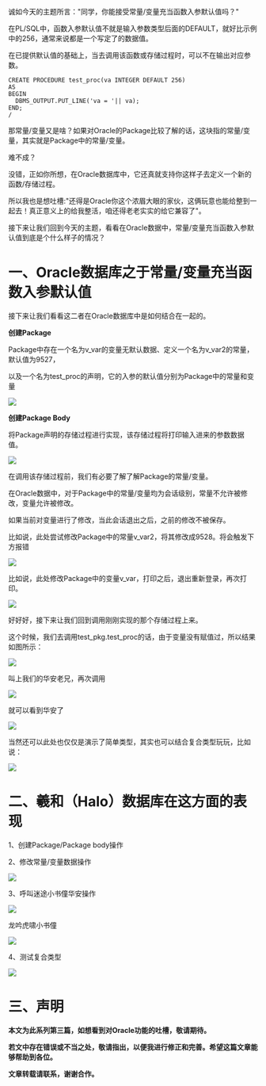 诚如今天的主题所言："同学，你能接受常量/变量充当函数入参默认值吗？"

在PL/SQL中，函数入参默认值不就是输入参数类型后面的DEFAULT，就好比示例中的256，通常来说都是一个写定了的数据值。

在已提供默认值的基础上，当去调用该函数或存储过程时，可以不在输出对应参数。

    CREATE PROCEDURE test_proc(va INTEGER DEFAULT 256)
    AS 
    BEGIN
      DBMS_OUTPUT.PUT_LINE('va = '|| va);
    END;
    /

那常量/变量又是啥？如果对Oracle的Package比较了解的话，这块指的常量/变量，其实就是Package中的常量/变量。

难不成？

没错，正如你所想，在Oracle数据库中，它还真就支持你这样子去定义一个新的函数/存储过程。

所以我也是想吐槽:"还得是Oracle你这个浓眉大眼的家伙，这俩玩意也能给整到一起去！真正意义上的给我整活，咱还得老老实实的给它兼容了"。  

接下来让我们回到今天的主题，看看在Oracle数据中，常量/变量充当函数入参默认值到底是个什么样子的情况？

  

一、Oracle数据库之于常量/变量充当函数入参默认值
===========================

接下来让我们看看这二者在Oracle数据库中是如何结合在一起的。

**创建Package**

Package中存在一个名为v\_var的变量无默认数据、定义一个名为v\_var2的常量，默认值为9527，

以及一个名为test\_proc的声明，它的入参的默认值分别为Package中的常量和变量

![](https://oss-emcsprod-public.modb.pro/image/editor/20240618-8fa9a24f-bca7-4b72-a096-3a80ce55c848.png)  

**创建Package Body**  

将Package声明的存储过程进行实现，该存储过程将打印输入进来的参数数据值。

![](https://oss-emcsprod-public.modb.pro/image/editor/20240618-a9b6a374-b532-4281-a211-ed838e6517ef.png)  

在调用该存储过程前，我们有必要了解了解Package的常量/变量。

在Oracle数据中，对于Package中的常量/变量均为会话级别，常量不允许被修改，变量允许被修改。

如果当前对变量进行了修改，当此会话退出之后，之前的修改不被保存。

比如说，此处尝试修改Package中的常量v\_var2，将其修改成9528。将会触发下方报错

![](https://oss-emcsprod-public.modb.pro/image/editor/20240618-474765b4-ac4b-4606-af3d-c3dcbec8b929.png)  

比如说，此处修改Package中的变量v\_var，打印之后，退出重新登录，再次打印。

![](https://oss-emcsprod-public.modb.pro/image/editor/20240618-0d975cf5-d61d-4c09-955b-7c7bb77c4889.png)  

好好好，接下来让我们回到调用刚刚实现的那个存储过程上来。

这个时候，我们去调用test\_pkg.test\_proc的话，由于变量没有赋值过，所以结果如图所示：

![](https://oss-emcsprod-public.modb.pro/image/editor/20240618-e9639c1a-c6ec-4d58-8e0a-bc93710ebf5f.png)  

叫上我们的华安老兄，再次调用

![](https://oss-emcsprod-public.modb.pro/image/editor/20240618-52392c7d-ef46-4b42-b682-0e33a8fd00b3.png)  

就可以看到华安了

![](https://oss-emcsprod-public.modb.pro/image/editor/20240618-2e40b565-3687-4a43-a354-a62aa69e7683.jpeg)  

当然还可以此处也仅仅是演示了简单类型，其实也可以结合复合类型玩玩，比如说：

![](https://oss-emcsprod-public.modb.pro/image/editor/20240619-e78ad617-dd0f-46bb-b744-4db8739f927b.png)  

  

二、羲和（Halo）数据库在这方面的表现
====================

1、创建Package/Package body操作

2、修改常量/变量数据操作

![](https://oss-emcsprod-public.modb.pro/image/editor/20240618-57b71514-11b1-4d57-9a62-2ac4247a0bf4.png)  

3、呼叫迷途小书僮华安操作

![](https://oss-emcsprod-public.modb.pro/image/editor/20240618-0699aef0-33fb-4bb3-a86a-9dd97cff77d8.png)  

龙吟虎啸小书僮

![](https://oss-emcsprod-public.modb.pro/image/editor/20240619-7100aa9f-583f-40dc-ad1e-455048e4fa92.jpg)  

4、测试复合类型

![](https://oss-emcsprod-public.modb.pro/image/editor/20240619-bd02cf44-15eb-4f13-88bb-9d6db449f77e.png)  

  

三、声明
====

**本文为此系列第三篇，如想看到对Oracle功能的吐槽，敬请期待。**

**若文中存在错误或不当之处，敬请指出，以便我进行修正和完善。希望这篇文章能够帮助到各位。**

**文章转载请联系，谢谢合作。**